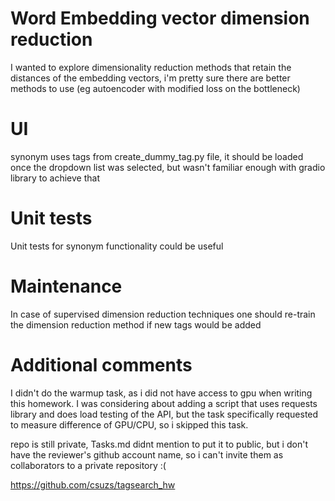 # Word Embedding vector dimension reduction
I wanted to explore dimensionality reduction methods that retain the distances of the embedding vectors, i'm pretty sure there are better methods to use (eg autoencoder with modified loss on the bottleneck)

# UI
synonym uses tags from create_dummy_tag.py file, it should be loaded once the dropdown list was selected, but wasn't familiar enough with gradio library to achieve that

# Unit tests
Unit tests for synonym functionality could be useful

# Maintenance

In case of supervised dimension reduction techniques one should re-train the dimension reduction method if new tags would be added

# Additional comments

I didn't do the warmup task, as i did not have access to gpu when writing this homework.
I was considering about adding a script that uses requests library and does load testing of the API, but the task specifically requested to measure difference of GPU/CPU, so i skipped this task. 

repo is still private, Tasks.md didnt mention to put it to public, but i don't have the reviewer's github account name, so i can't invite them as collaborators to a private repository :(

https://github.com/csuzs/tagsearch_hw